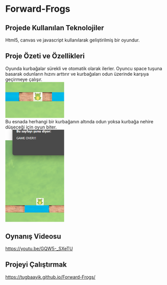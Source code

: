 # Forward-Frogs

## Projede Kullanılan Teknolojiler
Html5, canvas ve javascript kullanılarak geliştirilmiş bir oyundur.

## Proje Özeti ve Özellikleri
Oyunda kurbağalar sürekli ve otomatik olarak ilerler.
Oyuncu space tuşuna basarak odunların hızını arttırır ve kurbağaları odun üzerinde karşıya geçirmeye çalışır.
<br>
<img width="184" alt="image" src="imgs/kurbagaodunustunde.png" />
<br>
Bu esnada herhangi bir kurbağanın altında odun yoksa kurbağa nehire düşeceği için oyun biter.
<br>
<img width="184" alt="image" src="imgs/oyunbitti.png" />
<br>

## Oynanış Videosu
https://youtu.be/GQW5-_SXeTU

## Projeyi Çalıştırmak
https://tugbaayik.github.io/Forward-Frogs/

